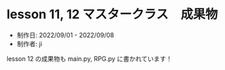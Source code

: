 # lesson 11, 12 マスタークラス　成果物

- 制作日: 2022/09/01 - 2022/09/08
- 制作者: ji

lesson 12 の成果物も main.py, RPG.py に書かれています！
